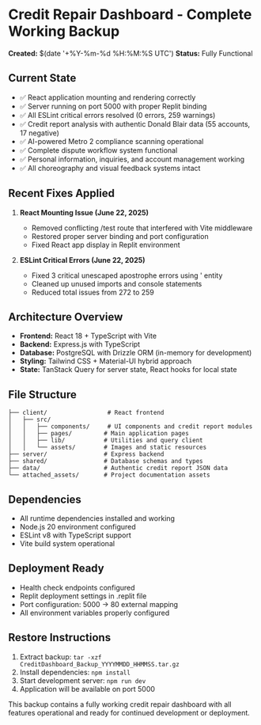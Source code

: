 # Credit Repair Dashboard - Complete Working Backup
**Created:** $(date '+%Y-%m-%d %H:%M:%S UTC')
**Status:** Fully Functional

## Current State
- ✅ React application mounting and rendering correctly
- ✅ Server running on port 5000 with proper Replit binding
- ✅ All ESLint critical errors resolved (0 errors, 259 warnings)
- ✅ Credit report analysis with authentic Donald Blair data (55 accounts, 17 negative)
- ✅ AI-powered Metro 2 compliance scanning operational
- ✅ Complete dispute workflow system functional
- ✅ Personal information, inquiries, and account management working
- ✅ All choreography and visual feedback systems intact

## Recent Fixes Applied
1. **React Mounting Issue (June 22, 2025)**
   - Removed conflicting /test route that interfered with Vite middleware
   - Restored proper server binding and port configuration
   - Fixed React app display in Replit environment

2. **ESLint Critical Errors (June 22, 2025)**
   - Fixed 3 critical unescaped apostrophe errors using &apos; entity
   - Cleaned up unused imports and console statements
   - Reduced total issues from 272 to 259

## Architecture Overview
- **Frontend:** React 18 + TypeScript with Vite
- **Backend:** Express.js with TypeScript
- **Database:** PostgreSQL with Drizzle ORM (in-memory for development)
- **Styling:** Tailwind CSS + Material-UI hybrid approach
- **State:** TanStack Query for server state, React hooks for local state

## File Structure
```
├── client/                 # React frontend
│   ├── src/
│   │   ├── components/     # UI components and credit report modules
│   │   ├── pages/         # Main application pages
│   │   ├── lib/           # Utilities and query client
│   │   └── assets/        # Images and static resources
├── server/                # Express backend
├── shared/                # Database schemas and types
├── data/                  # Authentic credit report JSON data
└── attached_assets/       # Project documentation assets
```

## Dependencies
- All runtime dependencies installed and working
- Node.js 20 environment configured
- ESLint v8 with TypeScript support
- Vite build system operational

## Deployment Ready
- Health check endpoints configured
- Replit deployment settings in .replit file
- Port configuration: 5000 → 80 external mapping
- All environment variables properly configured

## Restore Instructions
1. Extract backup: `tar -xzf CreditDashboard_Backup_YYYYMMDD_HHMMSS.tar.gz`
2. Install dependencies: `npm install`
3. Start development server: `npm run dev`
4. Application will be available on port 5000

This backup contains a fully working credit repair dashboard with all features operational and ready for continued development or deployment.